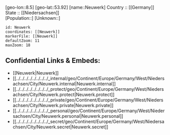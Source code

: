 ﻿---
location: [53.92,8.5] 
mapzoom: [7,12] 
mapmarker: city 
type: City
tags:
- geo/City


SpocWebEntityId: 32872
isDeleted: false
confidential: public

---
[geo-lon::8.5] 
[geo-lat::53.92] 
[name::Neuwerk] 
Country :: [[Germany]]  
State :: [[Niedersachsen]]  
[Population::] 
[Unknown::] 


```leaflet
id: Neuwerk
coordinates: [[Neuwerk]] 
markerFile: [[Neuwerk]] 
defaultZoom: 11 
maxZoom: 18
```


## Confidential Links & Embeds: 
- [[Neuwerk|Neuwerk]]  
- [[../../../../../../../../_internal/geo/Continent/Europe/Germany/West/Niedersachsen/City/Neuwerk.internal|Neuwerk.internal]] 
- [[../../../../../../../../_protect/geo/Continent/Europe/Germany/West/Niedersachsen/City/Neuwerk.protect|Neuwerk.protect]] 
- [[../../../../../../../../_private/geo/Continent/Europe/Germany/West/Niedersachsen/City/Neuwerk.private|Neuwerk.private]] 
- [[../../../../../../../../_personal/geo/Continent/Europe/Germany/West/Niedersachsen/City/Neuwerk.personal|Neuwerk.personal]] 
- [[../../../../../../../../_secret/geo/Continent/Europe/Germany/West/Niedersachsen/City/Neuwerk.secret|Neuwerk.secret]] 
